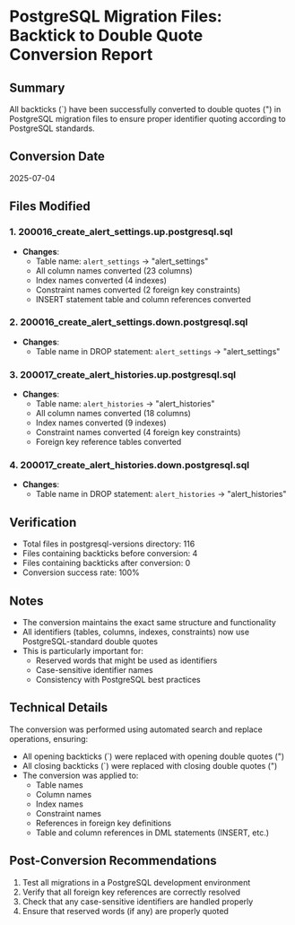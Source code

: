 # PostgreSQL Migration Files: Backtick to Double Quote Conversion Report

## Summary

All backticks (`) have been successfully converted to double quotes (") in PostgreSQL migration files to ensure proper identifier quoting according to PostgreSQL standards.

## Conversion Date
2025-07-04

## Files Modified

### 1. 200016_create_alert_settings.up.postgresql.sql
- **Changes**: 
  - Table name: `alert_settings` → "alert_settings"
  - All column names converted (23 columns)
  - Index names converted (4 indexes)
  - Constraint names converted (2 foreign key constraints)
  - INSERT statement table and column references converted

### 2. 200016_create_alert_settings.down.postgresql.sql
- **Changes**: 
  - Table name in DROP statement: `alert_settings` → "alert_settings"

### 3. 200017_create_alert_histories.up.postgresql.sql
- **Changes**: 
  - Table name: `alert_histories` → "alert_histories"
  - All column names converted (18 columns)
  - Index names converted (9 indexes)
  - Constraint names converted (4 foreign key constraints)
  - Foreign key reference tables converted

### 4. 200017_create_alert_histories.down.postgresql.sql
- **Changes**: 
  - Table name in DROP statement: `alert_histories` → "alert_histories"

## Verification

- Total files in postgresql-versions directory: 116
- Files containing backticks before conversion: 4
- Files containing backticks after conversion: 0
- Conversion success rate: 100%

## Notes

- The conversion maintains the exact same structure and functionality
- All identifiers (tables, columns, indexes, constraints) now use PostgreSQL-standard double quotes
- This is particularly important for:
  - Reserved words that might be used as identifiers
  - Case-sensitive identifier names
  - Consistency with PostgreSQL best practices

## Technical Details

The conversion was performed using automated search and replace operations, ensuring:
- All opening backticks (`) were replaced with opening double quotes (")
- All closing backticks (`) were replaced with closing double quotes (")
- The conversion was applied to:
  - Table names
  - Column names
  - Index names
  - Constraint names
  - References in foreign key definitions
  - Table and column references in DML statements (INSERT, etc.)

## Post-Conversion Recommendations

1. Test all migrations in a PostgreSQL development environment
2. Verify that all foreign key references are correctly resolved
3. Check that any case-sensitive identifiers are handled properly
4. Ensure that reserved words (if any) are properly quoted